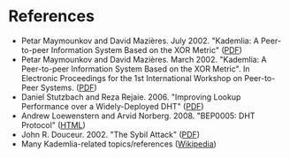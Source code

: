 References
==========
- Petar Maymounkov and David Mazières. July 2002. "Kademlia: A Peer-to-peer Information System Based on the XOR Metric" ([PDF](http://pdos.csail.mit.edu/~petar/papers/maymounkov-kademlia-lncs.pdf))
- Petar Maymounkov and David Mazières. March 2002. "Kademlia: A Peer-to-peer Information System Based on the XOR Metric". In Electronic Proceedings for the 1st International Workshop on Peer-to-Peer Systems. ([PDF](http://www.cs.rice.edu/Conferences/IPTPS02/109.pdf))
- Daniel Stutzbach and Reza Rejaie. 2006. "Improving Lookup Performance over a Widely-Deployed DHT" ([PDF](http://www.barsoom.org/papers/infocom-2006-kad.pdf))
- Andrew Loewenstern and Arvid Norberg. 2008. "BEP0005: DHT Protocol" ([HTML](http://www.bittorrent.org/beps/bep_0005.html))
- John R. Douceur. 2002. "The Sybil Attack" ([PDF](http://www.cs.rice.edu/Conferences/IPTPS02/101.pdf))
- Many Kademlia-related topics/references ([Wikipedia](https://en.wikipedia.org/wiki/Kademlia))
